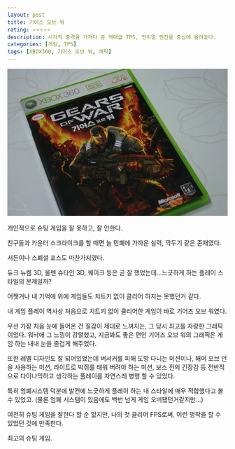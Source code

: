 ```yaml
---
layout: post
title: 기어스 오브 워
rating: ⭐️⭐️⭐️⭐️⭐️
description: 시각적 충격을 가져다 준 역대급 TPS, 언리얼 엔진을 중심에 올려놓다.
categories: [게임, TPS]
tags: [XBOX360, 기어스 오브 워, 에픽]
---
```


![기어스 오브 워](../../images/2010/gears_of_war.jpg)

개인적으로 슈팅 게임을 잘 못하고, 잘 안한다.

친구들과 카운터 스크라이크를 할 때면 늘 민폐에 가까운 실력, 깍두기 같은 존재였다.

서든이나 스폐셜 포스도 마찬가지였다.

듀크 뉴켐 3D, 울펜 슈타인 3D, 퀘이크 등은 곧 잘 했었는데...느긋하게 하는 플레이 스타일의 문제일까?

어쨋거나 내 기억에 위에 게임들도 치트키 없이 클리어 하지는 못했던거 같다. 

내 게임 플레이 역사상 처음으로 치트키 없이 클리어한 게임이 바로 기어즈 오브 워였다.

우선 가장 처음 눈에 들어온 건 질감이 제대로 느껴지는, 그 당시 최고를 자랑한 그래픽이었다. 워낙에 그 느낌이 강렬했고, 지금봐도 좋은 편인 기어즈 오브 워의 그래픽은 게임 하는 내내 눈을 즐겁게 해주었다.

또한 레벨 디자인도 잘 되어있었는데 버서커를 피해 도망 다니는 미션이나, 해머 오브 던을 사용하는 미션, 라이트로 박쥐를 태워 버려야 하는 미션, 보스 전의 긴장감 등 전반적으로 다이나믹하고 생각하는 플레이를 자연스레 병행 할 수 있었다.

특히 엄폐시스템 덕분에 발컨에 느긋하게 플레이 하는 내 스타일에 매우 적합했다고 볼 수 있었고. (물론 엄폐 시스템이 있음에도 백번 넘게 게임 오버됐던거같지만...)

여전히 슈팅 게임을 잘한다 할 순 없지만, 나의 첫 클리어 FPS로써, 이런 명작을 할 수 있었던 것에 만족한다.

최고의 슈팅 게임.